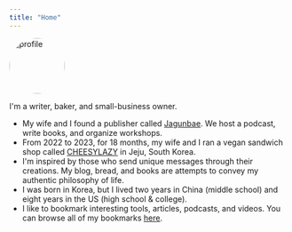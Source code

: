```yaml
---
title: "Home"
---
```

<style>
img {
    width: 100px;
    height: 100px;
    border-radius: 50%;
}
</style>
![profile](https://micro.kangminsuk.com/uploads/2024/minse.jpg)

I'm a writer, baker, and small-business owner.

- My wife and I found a publisher called [Jagunbae](https://en.jagunbae.com/). We host a podcast, write books, and organize workshops.
- From 2022 to 2023, for 18 months, my wife and I ran a vegan sandwich shop called [CHEESYLAZY](https://reviews.cheesylazy.com/) in Jeju, South Korea.
- I'm inspired by those who send unique messages through their creations. My blog, bread, and books are attempts to convey my authentic philosophy of life.
- I was born in Korea, but I lived two years in China (middle school) and eight years in the US (high school & college).
- I like to bookmark interesting tools, articles, podcasts, and videos. You can browse all of my bookmarks [here](https://links.kangminsuk.com/bookmarks/shared).